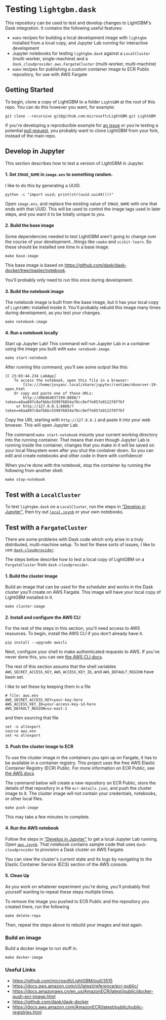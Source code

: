 # Testing `lightgbm.dask`

This repository can be used to test and develop changes to LightGBM's Dask integration. It contains the following useful features:

* `make` recipes for building a local development image with `lightgbm` installed from a local copy, and Jupyter Lab running for interactive development
* Jupyter notebooks for testing `lightgbm.dask` against a `LocalCluster` (multi-worker, single-machine) and a `dask_cloudprovider.aws.FargateCluster` (multi-worker, multi-machine)
* `make` recipes for publishing a custom container image to ECR Public repository, for use with AWS Fargate

## Getting Started

To begin, clone a copy of LightGBM to a folder `LightGBM` at the root of this repo. You can do this however you want, for example:

```shell
git clone --recursive git@github.com:microsoft/LightGBM.git LightGBM
```

If you're developing a reproducible example for [an issue](https://github.com/microsoft/LightGBM/issues) or you're testing a potential [pull request](https://github.com/microsoft/LightGBM/pulls), you probably want to clone LightGBM from your fork, instead of the main repo.

## Develop in Jupyter

This section describes how to test a version of LightGBM in Jupyter.

#### 1. Set `IMAGE_NAME` in `image.env` to something random.

I like to do this by generating a UUID.

```shell
python -c "import uuid; print(str(uuid.uuid4()))"
```

Open `image.env`, and replace the existing value of `IMAGE_NAME` with one that ends with that UUID. This will be used to control the image tags used in later steps, and you want it to be totally unique to you.

#### 2. Build the base image

Some dependencies needed to test LightGBM aren't going to change over the course of your development...things like `cmake` and `scikit-learn`. So these should be installed one time in a base image.

```shell
make base-image
```

This base image is based on https://github.com/dask/dask-docker/tree/master/notebook.

You'll probably only need to run this once during development.

#### 3. Build the notebook image

The notebook image is built from the base image, but it has your local copy of `LightGBM/` installed inside it. You'll probably rebuild this image many times during development, as you test your changes.

```shell
make notebook-image
```

#### 4. Run a notebook locally

Start up Jupyter Lab! This command will run Jupyter Lab in a container using the image you built with `make notebook-image`.

```shell
make start-notebook
```

After running this command, you'll see some output like this:

```text
[C 23:03:44.234 LabApp]
    To access the notebook, open this file in a browser:
        file:///home/jovyan/.local/share/jupyter/runtime/nbserver-19-open.html
    Or copy and paste one of these URLs:
        http://d96d64837199:8888/?token=e8aa897c8afbbbc559976854a78cc9effe957a912270f7bf
     or http://127.0.0.1:8888/?token=e8aa897c8afbbbc559976854a78cc9effe957a912270f7bf
```

Copy the URL starting with `http://127.0.0.1` and paste it into your web browser. This will open Jupyter Lab.

The command `make start-notebook` mounts your current working directory into the running container. That means that even though Jupyter Lab is running inside the container, changes that you make in it will be saved on your local filesystem even after you shut the container down. So you can edit and create notebooks and other code in there with confidence!

When you're done with the notebook, stop the container by running the following from another shell:

```shell
make stop-notebook
```

## Test with a `LocalCluster`

To test `lightgbm.dask` on a `LocalCluster`, run the steps in ["Develop in Jupyter"](#develop-in-jupyter), then try out [`local.ipynb`](./notebooks/local-cluster.ipynb) or your own notebooks.

## Test with a `FargateCluster`

There are some problems with Dask code which only arise in a truly distributed, multi-machine setup. To test for these sorts of issues, I like to use [`dask-cloudprovider`](https://github.com/dask/dask-cloudprovider).

The steps below describe how to test a local copy of LightGBM on a `FargateCluster` from `dask-cloudprovider`.

#### 1. Build the cluster image

Build an image that can be used for the scheduler and works in the Dask cluster you'll create on AWS Fargate. This image will have your local copy of LightGBM installed in it.

```shell
make cluster-image
```

#### 2. Install and configure the AWS CLI

For the rest of the steps in this section, you'll need access to AWS resources. To begin, install the AWS CLI if you don't already have it.

```shell
pip install --upgrade awscli
```

Next, configure your shell to make authenticated requests to AWS. If you've never done this, you can see [the AWS CLI docs](https://docs.aws.amazon.com/cli/latest/userguide/cli-chap-configure.html).

The rest of this section assums that the shell variables `AWS_SECRET_ACCESS_KEY`, `AWS_ACCESS_KEY_ID`, and `AWS_DEFAULT_REGION` have been set.

I like to set these by keeping them in a file

```text
# file: aws.env
AWS_SECRET_ACCESS_KEY=your-key-here
AWS_ACCESS_KEY_ID=your-access-key-id-here
AWS_DEFAULT_REGION=us-east-1
```

and then sourcing that file

```shell
set -o allexport
source aws.env
set +o allexport
```

#### 3. Push the cluster image to ECR

To use the cluster image in the containers you spin up on Fargate, it has to be available in a container registry. This project uses the free AWS Elastic Container Registry (ECR) Public. For more information on ECR Public, see [the AWS docs](https://docs.amazonaws.cn/en_us/AmazonECR/latest/public/docker-push-ecr-image.html).

The command below will create a new repository on ECR Public, store the details of that repository in a file `ecr-details.json`, and push the cluster image to it. The cluster image will not contain your credentials, notebooks, or other local files.

```shell
make push-image
```

This may take a few minutes to complete.

#### 4. Run the AWS notebook

Follow the steps in ["Develop in Jupyter"](#develop-in-jupyter) to get a local Jupyter Lab running. Open [`aws.ipynb`](./notebooks/fargate-cluster.ipynb). That notebook contains sample code that uses `dask-cloudprovider` to provision a Dask cluster on AWS Fargate.

You can view the cluster's current state and its logs by navigating to the Elastic Container Service (ECS) section of the AWS console.

#### 5. Clean Up

As you work on whatever experiment you're doing, you'll probably find yourself wanting to repeat these steps multiple times.

To remove the image you pushed to ECR Public and the repository you created there, run the following

```shell
make delete-repo
```

Then, repeat the steps above to rebuild your images and test again.


### Build an image

Build a docker image to run stuff in.

```shell
make docker-image
```

### Useful Links

* https://github.com/microsoft/LightGBM/pull/3515
* https://docs.aws.amazon.com/cli/latest/reference/ecr-public/
* https://docs.amazonaws.cn/en_us/AmazonECR/latest/public/docker-push-ecr-image.html
* https://github.com/dask/dask-docker
* https://docs.aws.amazon.com/AmazonECR/latest/public/public-registries.html

